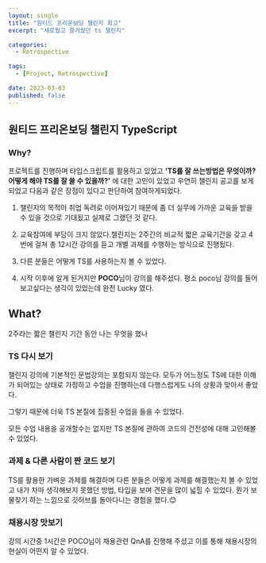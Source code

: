 ```yaml
---
layout: single
title: "원티드 프리온보딩 챌린지 회고"
excerpt: "새로웠고 즐거웠던 ts 챌린지"

categories:
  - Retrospective

tags:
  - [Project, Retrospective]

date: 2023-03-03
published: false
---
```


## 원티드 프리온보딩 챌린지 TypeScript

### Why?

프로젝트를 진행하며 타입스크립트를 활용하고 있었고 **'TS를 잘 쓰는방법은 무엇이까? 어떻게 해야 TS를 잘 쓸 수 있을까?'** 에 대한 고민이 있었고 우연히 챌린지 공고를 보게 되었고 다음과 같은 장점이 있다고 판단하여 참여하게되었다.

1. 챌린지의 목적이 취업 독려로 이어져있기 때문에 좀 더 실무에 가까운 교육을 받을 수 있을 것으로 기대됬고 실제로 그랬던 것 같다.

2. 교육참여에 부담이 크지 않았다.챌린지는 2주간의 비교적 짧은 교육기간을 갖고 4번에 걸쳐 총 12시간 강의를 듣고 개별 과제를 수행하는 방식으로 진행됬다.

3. 다른 분들은 어떻게 TS를 사용하는지 볼 수 있었다.

4. 시작 이후에 알게 된거지만 **POCO**님이 강의를 해주셨다. 평소 poco님 강의를 들어보고싶다는 생각이 있었는데 완전 Lucky 였다.

## What?

2주라는 짧은 챌린지 기간 동안 나는 무엇을 했나

### TS 다시 보기

챌린지 강의에 기본적인 문법강의는 포함되지 않는다. 모두가 어느정도 TS에 대한 이해가 되어있는 상태로 가정하고 수업을 진행하는데 다행스럽게도 나의 상황과 맞아서 좋았다.

그렇기 때문에 더욱 TS 본질에 집중된 수업을 들을 수 있었다.

모든 수업 내용을 공개할수는 없지만 TS 본질에 관하여 코드의 건전성에 대해 고민해볼 수 있었다.

### 과제 & 다른 사람이 짠 코드 보기

TS를 활용한 가벼운 과제를 해결하며 다른 분들은 어떻게 과제를 해결했는지 볼 수 있었고 내가 차마 생각해보지 못했던 방법, 타입을 보며 견문을 많이 넓힐 수 있었다. 뭔가 보물찾기 하는 느낌으로 깃허브를 돌아다니는 경험을 했다.😊

### 채용시장 맛보기

강의 시간중 1시간은 POCO님이 채용관련 QnA를 진행해 주셨고 이를 통해 채용시장의 현실이 어떤지 알 수 있었다.
